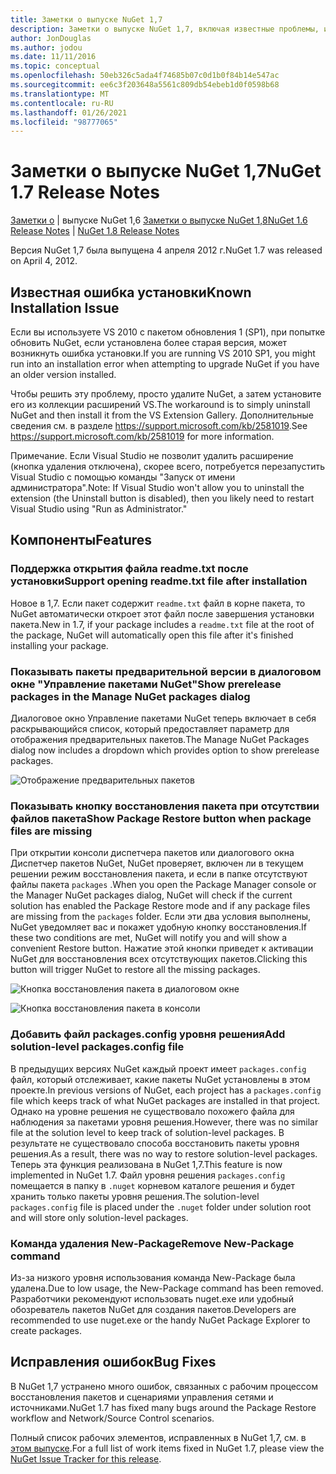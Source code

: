 ```yaml
---
title: Заметки о выпуске NuGet 1,7
description: Заметки о выпуске NuGet 1,7, включая известные проблемы, исправления ошибок, добавленные функции и DCR.
author: JonDouglas
ms.author: jodou
ms.date: 11/11/2016
ms.topic: conceptual
ms.openlocfilehash: 50eb326c5ada4f74685b07c0d1b0f84b14e547ac
ms.sourcegitcommit: ee6c3f203648a5561c809db54ebeb1d0f0598b68
ms.translationtype: MT
ms.contentlocale: ru-RU
ms.lasthandoff: 01/26/2021
ms.locfileid: "98777065"
---
```

# <a name="nuget-17-release-notes"></a><span data-ttu-id="39415-103">Заметки о выпуске NuGet 1,7</span><span class="sxs-lookup"><span data-stu-id="39415-103">NuGet 1.7 Release Notes</span></span>

<span data-ttu-id="39415-104">[Заметки о](../release-notes/nuget-1.6.md)  |  выпуске NuGet 1,6 [Заметки о выпуске NuGet 1,8](../release-notes/nuget-1.8.md)</span><span class="sxs-lookup"><span data-stu-id="39415-104">[NuGet 1.6 Release Notes](../release-notes/nuget-1.6.md) | [NuGet 1.8 Release Notes](../release-notes/nuget-1.8.md)</span></span>

<span data-ttu-id="39415-105">Версия NuGet 1,7 была выпущена 4 апреля 2012 г.</span><span class="sxs-lookup"><span data-stu-id="39415-105">NuGet 1.7 was released on April 4, 2012.</span></span>

## <a name="known-installation-issue"></a><span data-ttu-id="39415-106">Известная ошибка установки</span><span class="sxs-lookup"><span data-stu-id="39415-106">Known Installation Issue</span></span>
<span data-ttu-id="39415-107">Если вы используете VS 2010 с пакетом обновления 1 (SP1), при попытке обновить NuGet, если установлена более старая версия, может возникнуть ошибка установки.</span><span class="sxs-lookup"><span data-stu-id="39415-107">If you are running VS 2010 SP1, you might run into an installation error when attempting to upgrade NuGet if you have an older version installed.</span></span>

<span data-ttu-id="39415-108">Чтобы решить эту проблему, просто удалите NuGet, а затем установите его из коллекции расширений VS.</span><span class="sxs-lookup"><span data-stu-id="39415-108">The workaround is to simply uninstall NuGet and then install it from the VS Extension Gallery.</span></span>  <span data-ttu-id="39415-109">Дополнительные сведения см. в разделе <https://support.microsoft.com/kb/2581019>.</span><span class="sxs-lookup"><span data-stu-id="39415-109">See <https://support.microsoft.com/kb/2581019> for more information.</span></span>

<span data-ttu-id="39415-110">Примечание. Если Visual Studio не позволит удалить расширение (кнопка удаления отключена), скорее всего, потребуется перезапустить Visual Studio с помощью команды "Запуск от имени администратора".</span><span class="sxs-lookup"><span data-stu-id="39415-110">Note: If Visual Studio won't allow you to uninstall the extension (the Uninstall button is disabled), then you likely need to restart Visual Studio using "Run as Administrator."</span></span>

## <a name="features"></a><span data-ttu-id="39415-111">Компоненты</span><span class="sxs-lookup"><span data-stu-id="39415-111">Features</span></span>

### <a name="support-opening-readmetxt-file-after-installation"></a><span data-ttu-id="39415-112">Поддержка открытия файла readme.txt после установки</span><span class="sxs-lookup"><span data-stu-id="39415-112">Support opening readme.txt file after installation</span></span>
<span data-ttu-id="39415-113">Новое в 1,7. Если пакет содержит `readme.txt` файл в корне пакета, то NuGet автоматически откроет этот файл после завершения установки пакета.</span><span class="sxs-lookup"><span data-stu-id="39415-113">New in 1.7, if your package includes a `readme.txt` file at the root of the package, NuGet will automatically open this file after it's finished installing your package.</span></span>

### <a name="show-prerelease-packages-in-the-manage-nuget-packages-dialog"></a><span data-ttu-id="39415-114">Показывать пакеты предварительной версии в диалоговом окне "Управление пакетами NuGet"</span><span class="sxs-lookup"><span data-stu-id="39415-114">Show prerelease packages in the Manage NuGet packages dialog</span></span>
<span data-ttu-id="39415-115">Диалоговое окно Управление пакетами NuGet теперь включает в себя раскрывающийся список, который предоставляет параметр для отображения предварительных пакетов.</span><span class="sxs-lookup"><span data-stu-id="39415-115">The Manage NuGet Packages dialog now includes a dropdown which provides option to show prerelease packages.</span></span>

![Отображение предварительных пакетов](./media/prerelease-dropdown.png)

### <a name="show-package-restore-button-when-package-files-are-missing"></a><span data-ttu-id="39415-117">Показывать кнопку восстановления пакета при отсутствии файлов пакета</span><span class="sxs-lookup"><span data-stu-id="39415-117">Show Package Restore button when package files are missing</span></span>
<span data-ttu-id="39415-118">При открытии консоли диспетчера пакетов или диалогового окна Диспетчер пакетов NuGet, NuGet проверяет, включен ли в текущем решении режим восстановления пакета, и если в папке отсутствуют файлы пакета `packages` .</span><span class="sxs-lookup"><span data-stu-id="39415-118">When you open the Package Manager console or the Manager NuGet packages dialog, NuGet will check if the current solution has enabled the Package Restore mode and if any package files are missing from the `packages` folder.</span></span> <span data-ttu-id="39415-119">Если эти два условия выполнены, NuGet уведомляет вас и покажет удобную кнопку восстановления.</span><span class="sxs-lookup"><span data-stu-id="39415-119">If these two conditions are met, NuGet will notify you and will show a convenient Restore button.</span></span> <span data-ttu-id="39415-120">Нажатие этой кнопки приведет к активации NuGet для восстановления всех отсутствующих пакетов.</span><span class="sxs-lookup"><span data-stu-id="39415-120">Clicking this button will trigger NuGet to restore all the missing packages.</span></span>

![Кнопка восстановления пакета в диалоговом окне](./media/packagerestore-dialog.png)

![Кнопка восстановления пакета в консоли](./media/packagerestore-console.png)

### <a name="add-solution-level-packagesconfig-file"></a><span data-ttu-id="39415-123">Добавить файл packages.config уровня решения</span><span class="sxs-lookup"><span data-stu-id="39415-123">Add solution-level packages.config file</span></span>
<span data-ttu-id="39415-124">В предыдущих версиях NuGet каждый проект имеет `packages.config` файл, который отслеживает, какие пакеты NuGet установлены в этом проекте.</span><span class="sxs-lookup"><span data-stu-id="39415-124">In previous versions of NuGet, each project has a `packages.config` file which keeps track of what NuGet packages are installed in that project.</span></span> <span data-ttu-id="39415-125">Однако на уровне решения не существовало похожего файла для наблюдения за пакетами уровня решения.</span><span class="sxs-lookup"><span data-stu-id="39415-125">However, there was no similar file at the solution level to keep track of solution-level packages.</span></span> <span data-ttu-id="39415-126">В результате не существовало способа восстановить пакеты уровня решения.</span><span class="sxs-lookup"><span data-stu-id="39415-126">As a result, there was no way to restore solution-level packages.</span></span>
<span data-ttu-id="39415-127">Теперь эта функция реализована в NuGet 1,7.</span><span class="sxs-lookup"><span data-stu-id="39415-127">This feature is now implemented in NuGet 1.7.</span></span> <span data-ttu-id="39415-128">Файл уровня решения `packages.config` помещается в папку в `.nuget` корневом каталоге решения и будет хранить только пакеты уровня решения.</span><span class="sxs-lookup"><span data-stu-id="39415-128">The solution-level `packages.config` file is placed under the `.nuget` folder under solution root and will store only solution-level packages.</span></span>

### <a name="remove-new-package-command"></a><span data-ttu-id="39415-129">Команда удаления New-Package</span><span class="sxs-lookup"><span data-stu-id="39415-129">Remove New-Package command</span></span>
<span data-ttu-id="39415-130">Из-за низкого уровня использования команда New-Package была удалена.</span><span class="sxs-lookup"><span data-stu-id="39415-130">Due to low usage, the New-Package command has been removed.</span></span> <span data-ttu-id="39415-131">Разработчики рекомендуют использовать nuget.exe или удобный обозреватель пакетов NuGet для создания пакетов.</span><span class="sxs-lookup"><span data-stu-id="39415-131">Developers are recommended to use nuget.exe or the handy NuGet Package Explorer to create packages.</span></span>

## <a name="bug-fixes"></a><span data-ttu-id="39415-132">Исправления ошибок</span><span class="sxs-lookup"><span data-stu-id="39415-132">Bug Fixes</span></span>
<span data-ttu-id="39415-133">В NuGet 1,7 устранено много ошибок, связанных с рабочим процессом восстановления пакетов и сценариями управления сетями и источниками.</span><span class="sxs-lookup"><span data-stu-id="39415-133">NuGet 1.7 has fixed many bugs around the Package Restore workflow and Network/Source Control scenarios.</span></span>

<span data-ttu-id="39415-134">Полный список рабочих элементов, исправленных в NuGet 1,7, см. в [этом выпуске](http://nuget.codeplex.com/workitem/list/advanced?keyword=&status=Closed&type=All&priority=All&release=NuGet%201.7&assignedTo=All&component=All&sortField=Votes&sortDirection=Descending&page=0).</span><span class="sxs-lookup"><span data-stu-id="39415-134">For a full list of work items fixed in NuGet 1.7, please view the [NuGet Issue Tracker for this release](http://nuget.codeplex.com/workitem/list/advanced?keyword=&status=Closed&type=All&priority=All&release=NuGet%201.7&assignedTo=All&component=All&sortField=Votes&sortDirection=Descending&page=0).</span></span>
